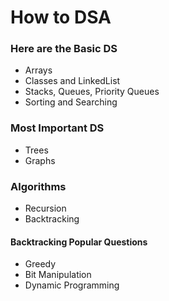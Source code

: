 # How to DSA

### Here are the Basic DS
- Arrays
- Classes and LinkedList
- Stacks, Queues, Priority Queues
- Sorting and Searching

### Most Important DS
- Trees
- Graphs

### Algorithms
- Recursion
- Backtracking

#### Backtracking Popular Questions
- Greedy
- Bit Manipulation
- Dynamic Programming
